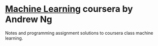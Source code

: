 # [Machine Learning](https://www.coursera.org/learn/machine-learning) coursera by Andrew Ng

Notes and programming assignment solutions to coursera class machine learning.




